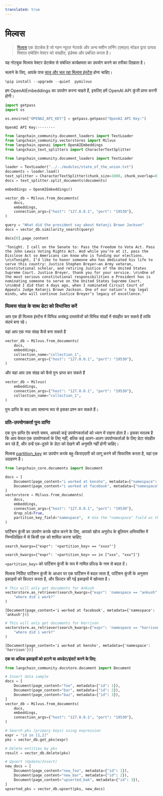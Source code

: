 ```yaml
---
translated: true
---
```


# मिल्वस

>[मिल्वस](https://milvus.io/docs/overview.md) एक डेटाबेस है जो गहन न्यूरल नेटवर्क और अन्य मशीन लर्निंग (एमएल) मॉडल द्वारा उत्पन्न विशाल एम्बेडिंग वेक्टर को संग्रहीत, इंडेक्स और प्रबंधित करता है।

यह नोटबुक मिल्वस वेक्टर डेटाबेस से संबंधित कार्यक्षमता का उपयोग करने का तरीका दिखाता है।

चलाने के लिए, आपके पास [चालू और चल रहा मिल्वस इंस्टेंस](https://milvus.io/docs/install_standalone-docker.md) होना चाहिए।

```python
%pip install --upgrade --quiet  pymilvus
```

हम OpenAIEmbeddings का उपयोग करना चाहते हैं, इसलिए हमें OpenAI API कुंजी प्राप्त करनी होगी।

```python
import getpass
import os

os.environ["OPENAI_API_KEY"] = getpass.getpass("OpenAI API Key:")
```

```output
OpenAI API Key:········
```

```python
from langchain_community.document_loaders import TextLoader
from langchain_community.vectorstores import Milvus
from langchain_openai import OpenAIEmbeddings
from langchain_text_splitters import CharacterTextSplitter
```

```python
from langchain_community.document_loaders import TextLoader

loader = TextLoader("../../modules/state_of_the_union.txt")
documents = loader.load()
text_splitter = CharacterTextSplitter(chunk_size=1000, chunk_overlap=0)
docs = text_splitter.split_documents(documents)

embeddings = OpenAIEmbeddings()
```

```python
vector_db = Milvus.from_documents(
    docs,
    embeddings,
    connection_args={"host": "127.0.0.1", "port": "19530"},
)
```

```python
query = "What did the president say about Ketanji Brown Jackson"
docs = vector_db.similarity_search(query)
```

```python
docs[0].page_content
```

```output
'Tonight. I call on the Senate to: Pass the Freedom to Vote Act. Pass the John Lewis Voting Rights Act. And while you’re at it, pass the Disclose Act so Americans can know who is funding our elections. \n\nTonight, I’d like to honor someone who has dedicated his life to serve this country: Justice Stephen Breyer—an Army veteran, Constitutional scholar, and retiring Justice of the United States Supreme Court. Justice Breyer, thank you for your service. \n\nOne of the most serious constitutional responsibilities a President has is nominating someone to serve on the United States Supreme Court. \n\nAnd I did that 4 days ago, when I nominated Circuit Court of Appeals Judge Ketanji Brown Jackson. One of our nation’s top legal minds, who will continue Justice Breyer’s legacy of excellence.'
```

### मिल्वस संग्रह के साथ डेटा को विभाजित करें

आप एक ही मिल्वस इंस्टेंस में विभिन्न असंबद्ध दस्तावेजों को विभिन्न संग्रहों में संग्रहीत कर सकते हैं ताकि संदर्भ बना रहे।

यहां आप एक नया संग्रह कैसे बना सकते हैं

```python
vector_db = Milvus.from_documents(
    docs,
    embeddings,
    collection_name="collection_1",
    connection_args={"host": "127.0.0.1", "port": "19530"},
)
```

और यहां आप उस संग्रह को कैसे पुनः प्राप्त कर सकते हैं

```python
vector_db = Milvus(
    embeddings,
    connection_args={"host": "127.0.0.1", "port": "19530"},
    collection_name="collection_1",
)
```

पुनः प्राप्ति के बाद आप सामान्य रूप से इसका प्रश्न कर सकते हैं।

### प्रति-उपयोगकर्ता पुनः प्राप्ति

एक पुनः प्राप्ति ऐप बनाते समय, आपको कई उपयोगकर्ताओं को ध्यान में रखना होता है। इसका मतलब है कि आप केवल एक उपयोगकर्ता के लिए नहीं, बल्कि कई अलग-अलग उपयोगकर्ताओं के लिए डेटा संग्रहीत कर रहे हैं, और उन्हें एक-दूसरे के डेटा को देखने की अनुमति नहीं होनी चाहिए।

मिल्वस [partition_key](https://milvus.io/docs/multi_tenancy.md#Partition-key-based-multi-tenancy) का उपयोग करके बहु-किराएदारी को लागू करने की सिफारिश करता है, यहां एक उदाहरण है।

```python
from langchain_core.documents import Document

docs = [
    Document(page_content="i worked at kensho", metadata={"namespace": "harrison"}),
    Document(page_content="i worked at facebook", metadata={"namespace": "ankush"}),
]
vectorstore = Milvus.from_documents(
    docs,
    embeddings,
    connection_args={"host": "127.0.0.1", "port": "19530"},
    drop_old=True,
    partition_key_field="namespace",  # Use the "namespace" field as the partition key
)
```

पार्टिशन कुंजी का उपयोग करके खोज करने के लिए, आपको खोज अनुरोध के बूलियन अभिव्यक्ति में निम्नलिखित में से किसी एक को शामिल करना चाहिए:

`search_kwargs={"expr": '<partition_key> == "xxxx"'}`

`search_kwargs={"expr": '<partition_key> == in ["xxx", "xxx"]'}`

`<partition_key>` को पार्टिशन कुंजी के रूप में नामित फ़ील्ड के नाम से बदल दें।

मिल्वस निर्दिष्ट पार्टिशन कुंजी के आधार पर एक पार्टिशन में बदल जाता है, पार्टिशन कुंजी के अनुसार इकाइयों को फ़िल्टर करता है, और फ़िल्टर की गई इकाइयों में खोजता है।

```python
# This will only get documents for Ankush
vectorstore.as_retriever(search_kwargs={"expr": 'namespace == "ankush"'}).invoke(
    "where did i work?"
)
```

```output
[Document(page_content='i worked at facebook', metadata={'namespace': 'ankush'})]
```

```python
# This will only get documents for Harrison
vectorstore.as_retriever(search_kwargs={"expr": 'namespace == "harrison"'}).invoke(
    "where did i work?"
)
```

```output
[Document(page_content='i worked at kensho', metadata={'namespace': 'harrison'})]
```

**एक या अधिक इकाइयों को हटाने या अपडेट/इंसर्ट करने के लिए:**

```python
from langchain_community.docstore.document import Document

# Insert data sample
docs = [
    Document(page_content="foo", metadata={"id": 1}),
    Document(page_content="bar", metadata={"id": 2}),
    Document(page_content="baz", metadata={"id": 3}),
]
vector_db = Milvus.from_documents(
    docs,
    embeddings,
    connection_args={"host": "127.0.0.1", "port": "19530"},
)

# Search pks (primary keys) using expression
expr = "id in [1,2]"
pks = vector_db.get_pks(expr)

# Delete entities by pks
result = vector_db.delete(pks)

# Upsert (Update/Insert)
new_docs = [
    Document(page_content="new_foo", metadata={"id": 1}),
    Document(page_content="new_bar", metadata={"id": 2}),
    Document(page_content="upserted_bak", metadata={"id": 3}),
]
upserted_pks = vector_db.upsert(pks, new_docs)
```
